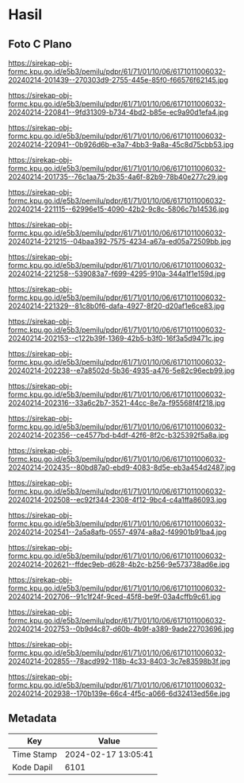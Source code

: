 # Hasil

## Foto C Plano

https://sirekap-obj-formc.kpu.go.id/e5b3/pemilu/pdpr/61/71/01/10/06/6171011006032-20240214-201439--270303d9-2755-445e-85f0-f66576f62145.jpg

https://sirekap-obj-formc.kpu.go.id/e5b3/pemilu/pdpr/61/71/01/10/06/6171011006032-20240214-220841--9fd31309-b734-4bd2-b85e-ec9a90d1efa4.jpg

https://sirekap-obj-formc.kpu.go.id/e5b3/pemilu/pdpr/61/71/01/10/06/6171011006032-20240214-220941--0b926d6b-e3a7-4bb3-9a8a-45c8d75cbb53.jpg

https://sirekap-obj-formc.kpu.go.id/e5b3/pemilu/pdpr/61/71/01/10/06/6171011006032-20240214-201735--76c1aa75-2b35-4a6f-82b9-78b40e277c29.jpg

https://sirekap-obj-formc.kpu.go.id/e5b3/pemilu/pdpr/61/71/01/10/06/6171011006032-20240214-221115--62996e15-4090-42b2-9c8c-5806c7b14536.jpg

https://sirekap-obj-formc.kpu.go.id/e5b3/pemilu/pdpr/61/71/01/10/06/6171011006032-20240214-221215--04baa392-7575-4234-a67a-ed05a72509bb.jpg

https://sirekap-obj-formc.kpu.go.id/e5b3/pemilu/pdpr/61/71/01/10/06/6171011006032-20240214-221258--539083a7-f699-4295-910a-344a1f1e159d.jpg

https://sirekap-obj-formc.kpu.go.id/e5b3/pemilu/pdpr/61/71/01/10/06/6171011006032-20240214-221329--81c8b0f6-dafa-4927-8f20-d20af1e6ce83.jpg

https://sirekap-obj-formc.kpu.go.id/e5b3/pemilu/pdpr/61/71/01/10/06/6171011006032-20240214-202153--c122b39f-1369-42b5-b3f0-16f3a5d9471c.jpg

https://sirekap-obj-formc.kpu.go.id/e5b3/pemilu/pdpr/61/71/01/10/06/6171011006032-20240214-202238--e7a8502d-5b36-4935-a476-5e82c96ecb99.jpg

https://sirekap-obj-formc.kpu.go.id/e5b3/pemilu/pdpr/61/71/01/10/06/6171011006032-20240214-202316--33a6c2b7-3521-44cc-8e7a-f95568f4f218.jpg

https://sirekap-obj-formc.kpu.go.id/e5b3/pemilu/pdpr/61/71/01/10/06/6171011006032-20240214-202356--ce4577bd-b4df-42f6-8f2c-b325392f5a8a.jpg

https://sirekap-obj-formc.kpu.go.id/e5b3/pemilu/pdpr/61/71/01/10/06/6171011006032-20240214-202435--80bd87a0-ebd9-4083-8d5e-eb3a454d2487.jpg

https://sirekap-obj-formc.kpu.go.id/e5b3/pemilu/pdpr/61/71/01/10/06/6171011006032-20240214-202508--ec92f344-2308-4f12-9bc4-c4a1ffa86093.jpg

https://sirekap-obj-formc.kpu.go.id/e5b3/pemilu/pdpr/61/71/01/10/06/6171011006032-20240214-202541--2a5a8afb-0557-4974-a8a2-f49901b91ba4.jpg

https://sirekap-obj-formc.kpu.go.id/e5b3/pemilu/pdpr/61/71/01/10/06/6171011006032-20240214-202621--ffdec9eb-d628-4b2c-b256-9e573738ad6e.jpg

https://sirekap-obj-formc.kpu.go.id/e5b3/pemilu/pdpr/61/71/01/10/06/6171011006032-20240214-202706--91c1f24f-9ced-45f8-be9f-03a4cffb9c61.jpg

https://sirekap-obj-formc.kpu.go.id/e5b3/pemilu/pdpr/61/71/01/10/06/6171011006032-20240214-202753--0b9d4c87-d60b-4b9f-a389-9ade22703696.jpg

https://sirekap-obj-formc.kpu.go.id/e5b3/pemilu/pdpr/61/71/01/10/06/6171011006032-20240214-202855--78acd992-118b-4c33-8403-3c7e83598b3f.jpg

https://sirekap-obj-formc.kpu.go.id/e5b3/pemilu/pdpr/61/71/01/10/06/6171011006032-20240214-202938--170b139e-66c4-4f5c-a066-6d32413ed56e.jpg


## Metadata

| Key        | Value               |
| ---------- | ------------------- |
| Time Stamp | 2024-02-17 13:05:41 |
| Kode Dapil | 6101                |



